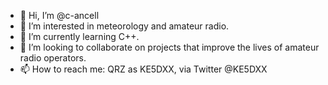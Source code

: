 - 👋 Hi, I’m @c-ancell
- 👀 I’m interested in meteorology and amateur radio.
- 🌱 I’m currently learning C++.
- 💞️ I’m looking to collaborate on projects that improve the lives of amateur radio operators.
- 📫 How to reach me: QRZ as KE5DXX, via Twitter @KE5DXX

<!---
c-ancell/c-ancell is a ✨ special ✨ repository because its `README.md` (this file) appears on your GitHub profile.
You can click the Preview link to take a look at your changes.
--->
